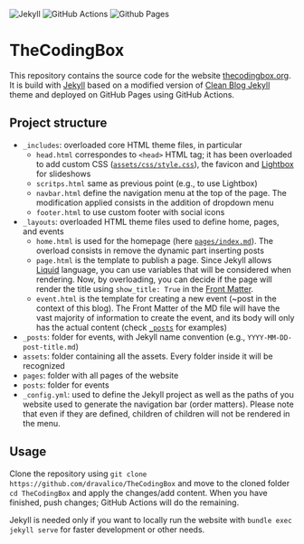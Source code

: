 ![Jekyll](https://img.shields.io/badge/Built%20with-Jekyll-blueviolet?logo=jekyll)
![GitHub Actions](https://img.shields.io/badge/github%20actions-%232671E5.svg?style=for-the-badge&logo=githubactions&logoColor=white)
![Github Pages](https://img.shields.io/badge/github%20pages-121013?style=for-the-badge&logo=github&logoColor=white)

# TheCodingBox

This repository contains the source code for the website [thecodingbox.org](https://thecodingbox.org/). It is build with [Jekyll](https://jekyllrb.com/) based on a modified version of [Clean Blog Jekyll](https://github.com/StartBootstrap/startbootstrap-clean-blog-jekyll) theme and deployed on GitHub Pages using GitHub Actions.

## Project structure

-   `_includes`: overloaded core HTML theme files, in particular
    -   `head.html` correspondes to `<head>` HTML tag; it has been overloaded to add custom CSS ([`assets/css/style.css`](assets/css/style.css)), the favicon and [Lightbox](https://lokeshdhakar.com/projects/lightbox2/) for slideshows
    -   `scritps.html` same as previous point (e.g., to use Lightbox)
    -   `navbar.html` define the navigation menu at the top of the page. The modification applied consists in the addition of dropdown menu
    -   `footer.html` to use custom footer with social icons
-   `_layouts`: overloaded HTML theme files used to define home, pages, and events
    -   `home.html` is used for the homepage (here [`pages/index.md`](pages/index.md)). The overload consists in remove the dynamic part inserting posts
    -   `page.html` is the template to publish a page. Since Jekyll allows [Liquid](https://shopify.github.io/liquid/) language, you can use variables that will be considered when rendering. Now, by overloading, you can decide if the page will render the title using `show_title: True` in the [Front Matter](https://jekyllrb.com/docs/front-matter/).
    -   `event.html` is the template for creating a new event (~post in the context of this blog). The Front Matter of the MD file will have the vast majority of information to create the event, and its body will only has the actual content (check [`_posts`](_posts) for examples)
-   `_posts`: folder for events, with Jekyll name convention (e.g., `YYYY-MM-DD-post-title.md`)
-   `assets`: folder containing all the assets. Every folder inside it will be recognized
-   `pages`: folder with all pages of the website
-   `posts`: folder for events
-   `_config.yml`: used to define the Jekyll project as well as the paths of you website used to generate the navigation bar (order matters). Please note that even if they are defined, children of children will not be rendered in the menu.

## Usage

Clone the repository using `git clone https://github.com/dravalico/TheCodingBox` and move to the cloned folder `cd TheCodingBox` and apply the changes/add content. When you have finished, push changes; GitHub Actions will do the remaining.

Jekyll is needed only if you want to locally run the website with `bundle exec jekyll serve` for faster development or other needs.
